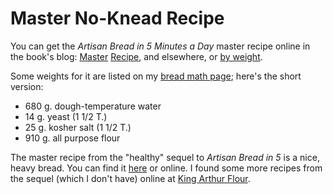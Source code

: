 # Master No-Knead Recipe

You can get the *Artisan Bread in 5 Minutes a Day* master recipe online in the book's blog: [Master](http://www.artisanbreadinfive.com/2013/10/22/the-new-artisan-bread-in-five-minutes-a-day-is-launched-back-to-basics-updated) [Recipe](http://www.artisanbreadinfive.com/2008/04/27/great-coverage-in-the-week-magazine-but-there-was-one-little-problem), and elsewhere, or [by weight](https://artisanbreadinfive.com/2007/11/26/question-about-weighing-the-flour/#comment-249).

Some weights for it are listed on my [bread math page](../bread/math.md); here's the short version:

* 680 g. dough-temperature water
* 14 g. yeast (1 1/2 T.)
* 25 g. kosher salt (1 1/2 T.)
* 910 g. all purpose flour

The master recipe from the "healthy" sequel to _Artisan Bread in 5_ is a nice, heavy bread.  You can find it [here](../bread/healthy.md) or online.  I found some more recipes from the sequel (which I don't have) online at [King Arthur Flour](http://www.kingarthurflour.com/blog/2010/02/14/when-trends-collide-no-knead-meet-whole-grain/).
